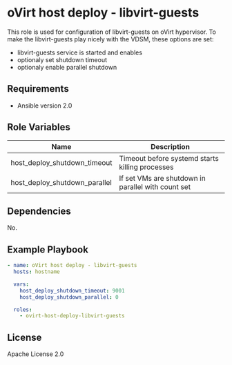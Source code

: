 oVirt host deploy - libvirt-guests
=============================

This role is used for configuration of libvirt-guests on oVirt hypervisor.
To make the libvirt-guests play nicely with the VDSM, these options are set:
  - libvirt-guests service is started and enables
  - optionaly set shutdown timeout
  - optionaly enable parallel shutdown

Requirements
------------

 * Ansible version 2.0

Role Variables
--------------

| Name                          |  Description                                       |
|-------------------------------|----------------------------------------------------|
| host_deploy_shutdown_timeout  | Timeout before systemd starts killing processes    |
| host_deploy_shutdown_parallel | If set VMs are shutdown in parallel with count set |

Dependencies
------------

No.

Example Playbook
----------------

```yaml
- name: oVirt host deploy - libvirt-guests
  hosts: hostname

  vars:
    host_deploy_shutdown_timeout: 9001
    host_deploy_shutdown_parallel: 0

  roles:
    - ovirt-host-deploy-libvirt-guests
```

License
-------

Apache License 2.0
